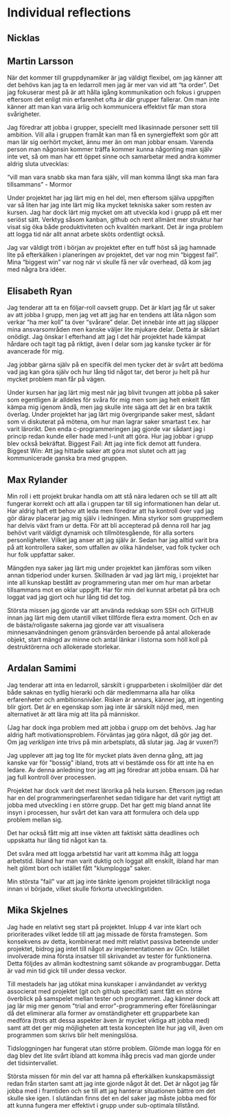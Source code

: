 # Individual reflections

## Nicklas

## Martin Larsson
När det kommer till gruppdynamiker är jag väldigt flexibel, om jag känner att det behövs kan jag ta en ledarroll men jag är mer van vid att “ta order”. Det jag fokuserar mest på är att hålla igång kommunikation och fokus i gruppen eftersom det enligt min erfarenhet ofta är där grupper fallerar. Om man inte känner att man kan vara ärlig och kommunicera effektivt får man stora svårigheter.

Jag föredrar att jobba i grupper, speciellt med likasinnade personer sett till ambition. Vill alla i gruppen framåt kan man få en synergieffekt som gör att man lär sig oerhört mycket, ännu mer än om man jobbar ensam. Varenda person man någonsin kommer träffa kommer kunna någonting man själv inte vet, så om man har ett öppet sinne och samarbetar med andra kommer aldrig sluta utvecklas: 

“vill man vara snabb ska man fara själv, vill man komma långt ska man fara tillsammans” - Mormor

Under projektet har jag lärt mig en hel del, men eftersom själva uppgiften var så liten har jag inte lärt mig lika mycket tekniska saker som resten av kursen. Jag har dock lärt mig mycket om att utveckla kod i grupp på ett mer seriöst sätt. Verktyg såsom kanban, github och rent allmänt mer struktur har visat sig öka både produktiviteten och kvalitén markant. Det är inga problem att logga tid när allt annat arbete sköts ordentligt också.

Jag var väldigt trött i början av projektet efter en tuff höst så jag hamnade lite på efterkälken i planeringen av projektet, det var nog min “biggest fail”. Mina “biggest win” var nog när vi skulle få ner vår overhead, då kom jag med några bra idéer.

## Elisabeth Ryan
Jag tenderar att ta en följar-roll oavsett grupp. Det är klart jag får ut saker av att jobba I grupp, men jag vet att jag har en tendens att låta någon som verkar “ha mer koll” ta över “svårare” delar. Det innebär inte att jag släpper mina ansvarsområden men kanske väljer lite mjukare delar. Detta är såklart onödigt. Jag önskar I efterhand att jag I det här projektet hade kämpat hårdare och tagit tag på riktigt, även I delar som jag kanske tycker är för avancerade för mig. 

Jag jobbar gärna själv på en specifik del men tycker det är svårt att bedöma vad jag kan göra själv och hur lång tid något tar, det beror ju helt på hur mycket problem man får på vägen. 

Under kursen har jag lärt mig mest när jag blivit tvungen att jobba på saker som egentligen är alldeles för svåra för mig men som jag helt enkelt fått kämpa mig igenom ändå, men jag skulle inte säga att det är en bra taktik överlag. 
Under projektet har jag lärt mig övergripande saker mest, sådant som vi diskuterat på mötena, om hur man lagrar saker smartast t.ex. har varit lärorikt. Den enda c-programmeringen jag gjorde var sådant jag i princip redan kunde eller hade med l-unit att göra. Hur jag jobbar i grupp blev också bekräftat.
Biggest Fail: Att jag inte fick demot att fundera.
Biggest Win: Att jag hittade saker att göra mot slutet och att jag kommunicerade ganska bra med gruppen.


## Max Rylander
Min roll i ett projekt brukar handla om att stå nära ledaren och se till att allt fungerar korrekt och att alla i gruppen tar till sig informationen han delar ut. Har aldrig haft ett behov att leda men föredrar att ha kontroll över vad jag gör därav placerar jag mig själv i ledningen. Mina styrkor som gruppmedlem har delvis växt fram ur detta. För att bli accepterad på denna roll har jag behövt varit väldigt dynamisk och tillmötesgående, för alla sorters personligheter. Vilket jag anser att jag själv är. Sedan har jag alltid varit bra på att kontrollera saker, som utfallen av olika händelser, vad folk tycker och hur folk uppfattar saker.

Mängden nya saker jag lärt mig under projektet kan jämföras som vilken annan tidperiod under kursen. Skillnaden är vad jag lärt mig, i projektet har inte all kunskap bestått av programmering utan mer om hur man arbetar tillsammans mot en oklar uppgift. Har för min del kunnat arbetat på bra och loggat vad jag gjort och hur lång tid det tog.

Största missen jag gjorde var att använda redskap som SSH och GITHUB innan jag lärt mig dem utantill vilket tillförde flera extra moment. Och en av de bästa/roligaste sakerna jag gjorde var att visualisera minnesanvändningen genom gränsvärden beroende på antal allokerade objekt, start mängd av minne och antal länkar i listorna som höll koll på destruktörerna och allokerade storlekar.
## Ardalan Samimi
Jag tenderar att inta en ledarroll, särskilt i grupparbeten i skolmiljöer där det både saknas en tydlig hierarki och där medlemmarna alla har olika erfarenheter och ambitionsnivåer. Risken är annars, känner jag, att ingenting blir gjort. Det är en egenskap som jag inte är särskilt nöjd med, men alternativet är att lära mig att lita på människor.

(Jag har dock inga problem med att jobba i grupp om det behövs. Jag har aldrig haft motivationsproblem. Förväntas jag göra något, då gör jag det. Om jag _verkligen_ inte trivs på min arbetsplats, då slutar jag. Jag är vuxen?)

Jag upplever att jag tog lite för mycket plats även denna gång, att jag kanske var för "bossig" ibland, trots att vi bestämde oss för att inte ha en ledare. Av denna anledning tror jag att jag föredrar att jobba ensam. Då har jag full kontroll över processen.

Projektet har dock varit det mest lärorika på hela kursen. Eftersom jag redan har en del programmeringserfarenhet sedan tidigare har det varit nyttigt att jobba med utveckling i en större grupp. Det har gett mig bland annat lite insyn i processen, hur svårt det kan vara att  formulera och dela upp problem mellan sig.

Det har också fått mig att inse vikten att faktiskt sätta deadlines och uppskatta hur lång tid något kan ta.

Det svåra med att logga arbetstid har varit att komma ihåg att logga arbetstid. Ibland har man varit duktig och loggat allt enskilt, ibland har man helt glömt bort och istället fått "klumplogga" saker.

Min största "fail" var att jag inte tänkte igenom projektet tillräckligt noga innan vi började, vilket skulle förkorta utvecklingstiden.


## Mika Skjelnes
Jag hade en relativt seg start på projektet. Inlupp 4 var inte klart och prioriterades vilket ledde till att jag missade de första framstegen. Som konsekvens av detta, kombinerat med mitt relativt passiva beteende under projektet, bidrog jag intet till något av implementationen av GCn. Istället involverade mina första insatser till skrivandet av tester för funktionerna. Detta följdes av allmän kodtestning samt sökande av programbuggar. Detta är vad min tid gick till under dessa veckor.

Till mestadels har jag utökat mina kunskaper i användandet av verktyg associerat med projektet (git och github specifikt) samt fått en större överblick på samspelet mellan tester och programmet. Jag känner dock att jag lär mig mer genom "trial and error"-programmering efter föreläsningar då det eliminerar alla former av omständigheter ett grupparbete kan medföra (trots att dessa aspekter även är mycket viktiga att jobba med) samt att det ger mig möjligheten att testa koncepten lite hur jag vill, även om programmen som skrivs blir helt meningslösa.

Tidsloggningen har fungerat utan större problem. Glömde man logga för en dag blev det lite svårt ibland att komma ihåg precis vad man gjorde under det tidsintervallet.

Största missen för min del var att hamna på efterkälken kunskapsmässigt redan från starten samt att jag inte gjorde något åt det. Det är något jag får jobba med i framtiden och se till att jag hanterar situationen bättre om det skulle ske igen. I slutändan finns det en del saker jag måste jobba med för att kunna fungera mer effektivt i grupp under sub-optimala tillstånd.
